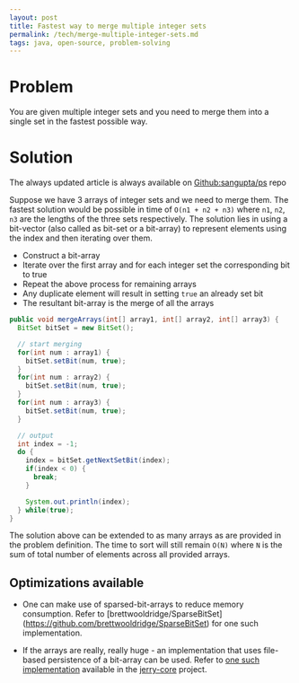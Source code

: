 ```yaml
---
layout: post
title: Fastest way to merge multiple integer sets
permalink: /tech/merge-multiple-integer-sets.md
tags: java, open-source, problem-solving
---
```


# Problem

You are given multiple integer sets and you need to merge them into a single set in the fastest possible
way.

# Solution

<div class="alert alert-info">
  The always updated article is always available on
  <a href="https://github.com/sangupta/ps/blob/master/solutions/2016/fastest-duplicates-integer-sets.md">Github:sangupta/ps</a> repo
</div>

Suppose we have 3 arrays of integer sets and we need to merge them. The fastest solution would be possible
in time of `O(n1 + n2 + n3)` where `n1`, `n2`, `n3` are the lengths of the three sets respectively. The solution
lies in using a bit-vector (also called as bit-set or a bit-array) to represent elements using the index
and then iterating over them.

* Construct a bit-array
* Iterate over the first array and for each integer set the corresponding bit to true
* Repeat the above process for remaining arrays
* Any duplicate element will result in setting `true` an already set bit
* The resultant bit-array is the merge of all the arrays

<!-- break here -->

```java
public void mergeArrays(int[] array1, int[] array2, int[] array3) {
  BitSet bitSet = new BitSet();

  // start merging
  for(int num : array1) {
    bitSet.setBit(num, true);
  }
  for(int num : array2) {
    bitSet.setBit(num, true);
  }
  for(int num : array3) {
    bitSet.setBit(num, true);
  }

  // output
  int index = -1;
  do {
    index = bitSet.getNextSetBit(index);
    if(index < 0) {
      break;
    }

    System.out.println(index);
  } while(true);
}
```

The solution above can be extended to as many arrays as are provided in the problem definition. The time to
sort will still remain `O(N)` where `N` is the sum of total number of elements across all provided arrays.

## Optimizations available

* One can make use of sparsed-bit-arrays to reduce memory consumption. Refer to [brettwooldridge/SparseBitSet]
(https://github.com/brettwooldridge/SparseBitSet) for one such implementation.

* If the arrays are really, really huge - an implementation that uses file-based persistence of a bit-array
can be used. Refer to [one such implementation](https://github.com/sangupta/jerry-core/blob/master/src/main/java/com/sangupta/jerry/ds/bitarray/MMapFileBackedBitArray.java)
available in the [jerry-core](https://github.com/sangupta/jerry-core) project.
